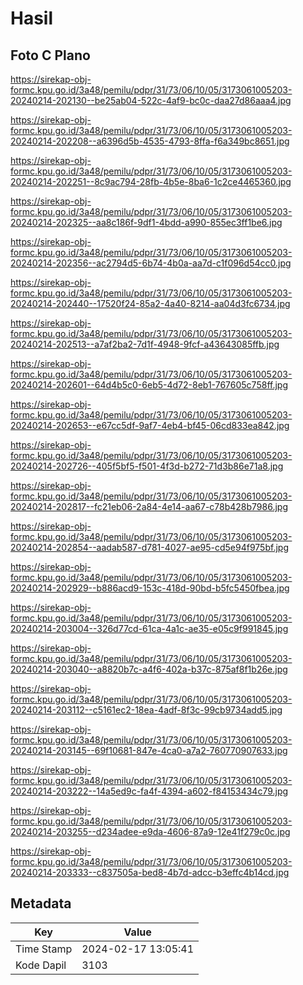 # Hasil

## Foto C Plano

https://sirekap-obj-formc.kpu.go.id/3a48/pemilu/pdpr/31/73/06/10/05/3173061005203-20240214-202130--be25ab04-522c-4af9-bc0c-daa27d86aaa4.jpg

https://sirekap-obj-formc.kpu.go.id/3a48/pemilu/pdpr/31/73/06/10/05/3173061005203-20240214-202208--a6396d5b-4535-4793-8ffa-f6a349bc8651.jpg

https://sirekap-obj-formc.kpu.go.id/3a48/pemilu/pdpr/31/73/06/10/05/3173061005203-20240214-202251--8c9ac794-28fb-4b5e-8ba6-1c2ce4465360.jpg

https://sirekap-obj-formc.kpu.go.id/3a48/pemilu/pdpr/31/73/06/10/05/3173061005203-20240214-202325--aa8c186f-9df1-4bdd-a990-855ec3ff1be6.jpg

https://sirekap-obj-formc.kpu.go.id/3a48/pemilu/pdpr/31/73/06/10/05/3173061005203-20240214-202356--ac2794d5-6b74-4b0a-aa7d-c1f096d54cc0.jpg

https://sirekap-obj-formc.kpu.go.id/3a48/pemilu/pdpr/31/73/06/10/05/3173061005203-20240214-202440--17520f24-85a2-4a40-8214-aa04d3fc6734.jpg

https://sirekap-obj-formc.kpu.go.id/3a48/pemilu/pdpr/31/73/06/10/05/3173061005203-20240214-202513--a7af2ba2-7d1f-4948-9fcf-a43643085ffb.jpg

https://sirekap-obj-formc.kpu.go.id/3a48/pemilu/pdpr/31/73/06/10/05/3173061005203-20240214-202601--64d4b5c0-6eb5-4d72-8eb1-767605c758ff.jpg

https://sirekap-obj-formc.kpu.go.id/3a48/pemilu/pdpr/31/73/06/10/05/3173061005203-20240214-202653--e67cc5df-9af7-4eb4-bf45-06cd833ea842.jpg

https://sirekap-obj-formc.kpu.go.id/3a48/pemilu/pdpr/31/73/06/10/05/3173061005203-20240214-202726--405f5bf5-f501-4f3d-b272-71d3b86e71a8.jpg

https://sirekap-obj-formc.kpu.go.id/3a48/pemilu/pdpr/31/73/06/10/05/3173061005203-20240214-202817--fc21eb06-2a84-4e14-aa67-c78b428b7986.jpg

https://sirekap-obj-formc.kpu.go.id/3a48/pemilu/pdpr/31/73/06/10/05/3173061005203-20240214-202854--aadab587-d781-4027-ae95-cd5e94f975bf.jpg

https://sirekap-obj-formc.kpu.go.id/3a48/pemilu/pdpr/31/73/06/10/05/3173061005203-20240214-202929--b886acd9-153c-418d-90bd-b5fc5450fbea.jpg

https://sirekap-obj-formc.kpu.go.id/3a48/pemilu/pdpr/31/73/06/10/05/3173061005203-20240214-203004--326d77cd-61ca-4a1c-ae35-e05c9f991845.jpg

https://sirekap-obj-formc.kpu.go.id/3a48/pemilu/pdpr/31/73/06/10/05/3173061005203-20240214-203040--a8820b7c-a4f6-402a-b37c-875af8f1b26e.jpg

https://sirekap-obj-formc.kpu.go.id/3a48/pemilu/pdpr/31/73/06/10/05/3173061005203-20240214-203112--c5161ec2-18ea-4adf-8f3c-99cb9734add5.jpg

https://sirekap-obj-formc.kpu.go.id/3a48/pemilu/pdpr/31/73/06/10/05/3173061005203-20240214-203145--69f10681-847e-4ca0-a7a2-760770907633.jpg

https://sirekap-obj-formc.kpu.go.id/3a48/pemilu/pdpr/31/73/06/10/05/3173061005203-20240214-203222--14a5ed9c-fa4f-4394-a602-f84153434c79.jpg

https://sirekap-obj-formc.kpu.go.id/3a48/pemilu/pdpr/31/73/06/10/05/3173061005203-20240214-203255--d234adee-e9da-4606-87a9-12e41f279c0c.jpg

https://sirekap-obj-formc.kpu.go.id/3a48/pemilu/pdpr/31/73/06/10/05/3173061005203-20240214-203333--c837505a-bed8-4b7d-adcc-b3effc4b14cd.jpg


## Metadata

| Key        | Value               |
| ---------- | ------------------- |
| Time Stamp | 2024-02-17 13:05:41 |
| Kode Dapil | 3103                |



